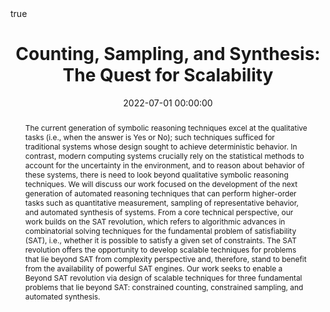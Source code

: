 ---
abstract: "The current generation of symbolic reasoning techniques excel at the qualitative tasks (i.e., when the answer is Yes or No); such techniques sufficed for traditional systems whose design sought to achieve deterministic behavior. In contrast, modern computing systems crucially rely on the statistical methods to account for the uncertainty in the environment, and to reason about behavior of these systems, there is need to look beyond qualitative symbolic reasoning techniques. We will discuss our work focused on the development of the next generation of automated reasoning techniques that can perform higher-order tasks such as quantitative measurement, sampling of representative behavior, and automated synthesis of systems. From a core technical perspective, our work builds on the SAT revolution, which refers to algorithmic advances in combinatorial solving techniques for the fundamental problem of satisfiability (SAT), i.e., whether it is possible to satisfy a given set of constraints. The SAT revolution offers the opportunity to develop scalable techniques for problems that lie beyond SAT from complexity perspective and, therefore, stand to benefit from the availability of powerful SAT engines. Our work seeks to enable a Beyond SAT revolution via design of scalable techniques for three fundamental problems that lie beyond SAT: constrained counting, constrained sampling, and automated synthesis. "
authors:
- Kuldeep S. Meel
date: 2022-07-01 00:00:00
highlight: true
image_preview: ''
math: true
publication: 'In *Proceedings of the 31st International Joint Conference on Artificial Intelligence (IJCAI22)*'
publication_types:
- '1'
selected: true
title: 'Counting, Sampling, and Synthesis: The Quest for Scalability'
url_pdf: https://www.comp.nus.edu.sg/~meel/Papers/ijcai22.pdf
---